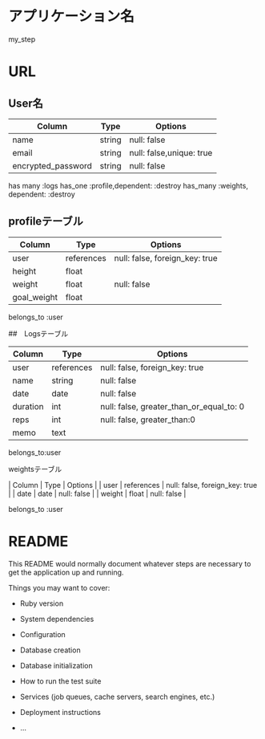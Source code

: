 # アプリケーション名
my_step

# URL


## User名

| Column               | Type   | Options     |
| ------------------   | ------ | ----------- |
| name                 | string | null: false |
| email                | string | null: false,unique: true |
| encrypted_password   | string | null: false |
 has many :logs
 has_one :profile,dependent: :destroy
has_many :weights, dependent: :destroy

## profileテーブル
| Column               | Type       | Options     |
| -----------------    | ------     | ----------- |
| user                 | references | null: false, foreign_key: true |
| height               | float        |  |
| weight               | float        | null: false |
| goal_weight          | float        | |
belongs_to :user




##　Logsテーブル

| Column         | Type       | Options                        |
| ------         | ---------- | ------------------------------ |
| user           | references | null: false, foreign_key: true |
| name           | string     | null: false                    |
| date           |  date      | null: false                    |
| duration       | int        | null: false, greater_than_or_equal_to: 0 |
| reps           | int        | null: false, greater_than:0    |
| memo           | text       |                                |

belongs_to:user




weightsテーブル

| Column         | Type       | Options                        |
| user           | references | null: false, foreign_key: true |
| date           |  date      | null: false                    |
| weight         | float        | null: false |

 belongs_to :user


# README

This README would normally document whatever steps are necessary to get the
application up and running.

Things you may want to cover:

* Ruby version

* System dependencies

* Configuration

* Database creation

* Database initialization

* How to run the test suite

* Services (job queues, cache servers, search engines, etc.)

* Deployment instructions

* ...
